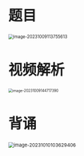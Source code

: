 # 题目

<img src="https://cvp.oss-cn-shanghai.aliyuncs.com/picgo/202310091137743.png" alt="image-20231009113755613" style="zoom:60%;" />



# 视频解析

<img src="https://cvp.oss-cn-shanghai.aliyuncs.com/picgo/202310091447642.png" alt="image-20231009144717390" style="zoom:50%;" />



# 背诵

<img src="https://cvp.oss-cn-shanghai.aliyuncs.com/picgo/202310101036480.png" alt="image-20231010103629406" style="zoom:67%;" />